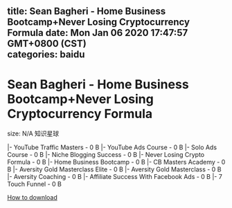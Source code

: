 
title: Sean Bagheri - Home Business Bootcamp+Never Losing Cryptocurrency Formula
date: Mon Jan 06 2020 17:47:57 GMT+0800 (CST)    
categories: baidu
---

# Sean Bagheri - Home Business Bootcamp+Never Losing Cryptocurrency Formula
size: N/A
 知识星球
 
|- YouTube Traffic Masters - 0 B
|- YouTube Ads Course - 0 B
|- Solo Ads Course - 0 B
|- Niche Blogging Success - 0 B
|- Never Losing Crypto Formula - 0 B
|- Home Business Bootcamp - 0 B
|- CB Masters Academy - 0 B
|- Aversity Gold Masterclass Elite - 0 B
|- Aversity Gold Masterclass - 0 B
|- Aversity Coaching - 0 B
|- Affiliate Success With Facebook Ads - 0 B
|- 7 Touch Funnel - 0 B

[How to download](https://bpcam.bemobtrk.com/go/2ceec3aa-1ca2-46d6-b9ff-aaa5c184517c?jno=5224)